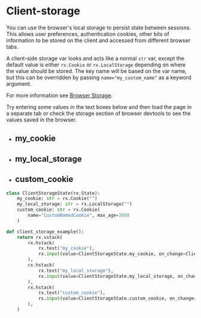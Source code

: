 # Client-storage

You can use the browser's local storage to persist state between sessions. This allows user preferences, authentication cookies, other bits of information to be stored on the client and accessed from different browser tabs.

A client-side storage var looks and acts like a normal `str` var, except the default value is either `rx.Cookie` or `rx.LocalStorage` depending on where the value should be stored. The key name will be based on the var name, but this can be overridden by passing `name="my_custom_name"` as a keyword argument.

For more information see [Browser Storage](/docs/api-reference/browser-storage/).

Try entering some values in the text boxes below and then load the page in a separate tab or check the storage section of browser devtools to see the values saved in the browser.

- **my_cookie**
  - 
- **my_local_storage**
  - 
- **custom_cookie**
  - 

```python
class ClientStorageState(rx.State):
    my_cookie: str = rx.Cookie("")
    my_local_storage: str = rx.LocalStorage("")
    custom_cookie: str = rx.Cookie(
        name="CustomNamedCookie", max_age=3600
    )

def client_storage_example():
    return rx.vstack(
        rx.hstack(
            rx.text("my_cookie"),
            rx.input(value=ClientStorageState.my_cookie, on_change=ClientStorageState.set_my_cookie),
        ),
        rx.hstack(
            rx.text("my_local_storage"),
            rx.input(value=ClientStorageState.my_local_storage, on_change=ClientStorageState.set_my_local_storage),
        ),
        rx.hstack(
            rx.text("custom_cookie"),
            rx.input(value=ClientStorageState.custom_cookie, on_change=ClientStorageState.set_custom_cookie),
        ),
    )
```